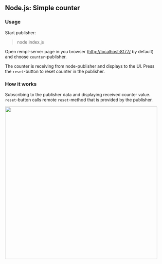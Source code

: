 ## Node.js: Simple counter

### Usage

Start publisher:
> node index.js

Open rempl-server page in you browser ([http://localhost:8177/](http://localhost:8177/) by default) and choose `counter`-publisher.

The counter is receiving from node-publisher and displays to the UI. Press the `reset`-button to reset counter in the publisher.

### How it works

Subscribing to the publisher data and displaying received counter value. `reset`-button calls remote `reset`-method that is provided by the publisher.

<img src="https://cloud.githubusercontent.com/assets/6654581/23896920/384fe60c-08bc-11e7-9b12-e4dd62e44e3e.gif" width="500px"/>
